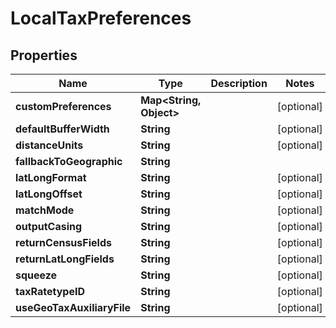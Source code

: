 

# LocalTaxPreferences


## Properties

Name | Type | Description | Notes
------------ | ------------- | ------------- | -------------
**customPreferences** | **Map&lt;String, Object&gt;** |  |  [optional]
**defaultBufferWidth** | **String** |  |  [optional]
**distanceUnits** | **String** |  |  [optional]
**fallbackToGeographic** | **String** |  | 
**latLongFormat** | **String** |  |  [optional]
**latLongOffset** | **String** |  |  [optional]
**matchMode** | **String** |  |  [optional]
**outputCasing** | **String** |  |  [optional]
**returnCensusFields** | **String** |  |  [optional]
**returnLatLongFields** | **String** |  |  [optional]
**squeeze** | **String** |  |  [optional]
**taxRatetypeID** | **String** |  |  [optional]
**useGeoTaxAuxiliaryFile** | **String** |  |  [optional]



